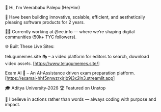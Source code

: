 👋 Hi, I'm Veerababu Palepu (He/Him)

🚀 Have been building innovative, scalable, efficient, and aesthetically pleasing software products for 2 years.

👨‍💻 Currently working at @ee.info — where we’re shaping digital communities (50k+ TYC followers).

🌐 Built These Live Sites:

telugumemes.site 🎭 – a video platform for editors to search, download video assets. [https://www.telugumemes.site/]

Exam AI 🧠 – An AI-Assistance driven exam preparation platform.                      [https://examai-hhf5nnwzrxjrib9j3x2ln3.streamlit.app]


🎓 Aditya University-2026
🏆 Featured on Unstop

🧠 I believe in actions rather than words — always coding with purpose and impact.

